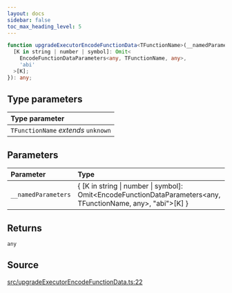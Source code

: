 ```yaml
---
layout: docs
sidebar: false
toc_max_heading_level: 5
---
```


```ts
function upgradeExecutorEncodeFunctionData<TFunctionName>(__namedParameters: {
  [K in string | number | symbol]: Omit<
    EncodeFunctionDataParameters<any, TFunctionName, any>,
    'abi'
  >[K];
}): any;
```

## Type parameters

| Type parameter                      |
| :---------------------------------- |
| `TFunctionName` _extends_ `unknown` |

## Parameters

| Parameter           | Type                                                                                                                   |
| :------------------ | :--------------------------------------------------------------------------------------------------------------------- |
| `__namedParameters` | \{ \[K in string \| number \| symbol\]: Omit\<EncodeFunctionDataParameters\<any, TFunctionName, any\>, "abi"\>\[K\] \} |

## Returns

`any`

## Source

[src/upgradeExecutorEncodeFunctionData.ts:22](https://github.com/OffchainLabs/arbitrum-orbit-sdk/blob/9d5595a042e42f7d6b9af10a84816c98ea30f330/src/upgradeExecutorEncodeFunctionData.ts#L22)
